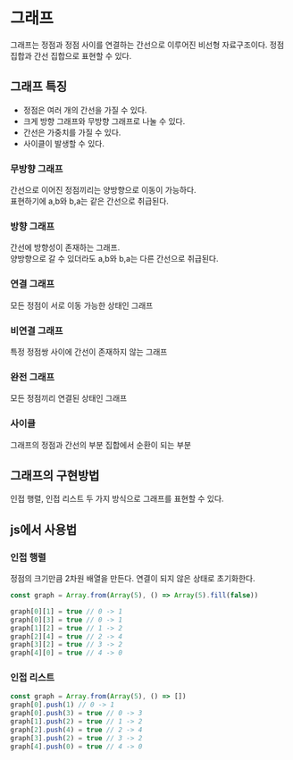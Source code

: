# 그래프

그래프는 정점과 정점 사이를 연결하는 간선으로 이루어진 비선형 자료구조이다. 정점 집합과 간선 집합으로 표현할 수 있다.

## 그래프 특징

- 정점은 여러 개의 간선을 가질 수 있다.
- 크게 방향 그래프와 무방향 그래프로 나눌 수 있다.
- 간선은 가중치를 가질 수 있다.
- 사이클이 발생할 수 있다.

### 무방향 그래프

간선으로 이어진 정점끼리는 양방향으로 이동이 가능하다.  
표현하기에 a,b와 b,a는 같은 간선으로 취급된다.

### 방향 그래프

간선에 방향성이 존재하는 그래프.  
양방향으로 갈 수 있더라도 a,b와 b,a는 다른 간선으로 취급된다.

### 연결 그래프

모든 정점이 서로 이동 가능한 상태인 그래프

### 비연결 그래프

특정 정점쌍 사이에 간선이 존재하지 않는 그래프

### 완전 그래프

모든 정점끼리 연결된 상태인 그래프

### 사이클

그래프의 정점과 간선의 부분 집합에서 순환이 되는 부분

## 그래프의 구현방법

인접 행렬, 인접 리스트 두 가지 방식으로 그래프를 표현할 수 있다.

## js에서 사용법

### 인접 행렬

정점의 크기만큼 2차원 배열을 만든다. 연결이 되지 않은 상태로 초기화한다.

```javascript
const graph = Array.from(Array(5), () => Array(5).fill(false))

graph[0][1] = true // 0 -> 1
graph[0][3] = true // 0 -> 1
graph[1][2] = true // 1 -> 2
graph[2][4] = true // 2 -> 4
graph[3][2] = true // 3 -> 2
graph[4][0] = true // 4 -> 0
```

### 인접 리스트

```javascript
const graph = Array.from(Array(5), () => [])
graph[0].push(1) // 0 -> 1
graph[0].push(3) = true // 0 -> 3
graph[1].push(2) = true // 1 -> 2
graph[2].push(4) = true // 2 -> 4
graph[3].push(2) = true // 3 -> 2
graph[4].push(0) = true // 4 -> 0
```
